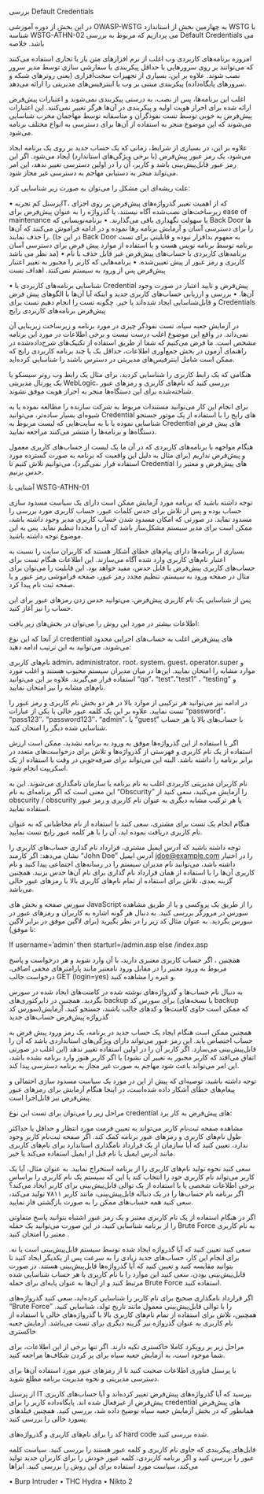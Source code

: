 بررسی Default Credentials

در این بخش از دوره آموزشی OWASP-WSTG به چهارمین بخش از استاندارد WSTG با شناسه WSTG-ATHN-02 می پردازیم که مربوط به بررسی Default Credentials می باشد.
خلاصه

امروزه برنامه‌های کاربردی وب اغلب از نرم افزازهای متن باز یا تجاری استفاده می‌کنند که می‌توانند بر روی سرورهایی با حداقل پیکربندی یا سفارشی سازی توسط مدیر سرور نصب شوند. علاوه بر این، بسیاری از تجهیزات سخت‌افزاری (‏یعنی روترهای شبکه و سرورهای پایگاه‌داده) پیکربندی مبتنی بر وب یا اینترفیس‌های مدیریتی را ارائه می‌دهد.

اغلب این برنامه‌ها، پس از نصب، به درستی پیکربندی نمی‌شوند و اعتبارات پیش‌فرض ارائه شده ‌برای احراز هویت اولیه و پیکربندی در آن‌ها هرگز تغییر نمی‌کنند. این اعتبارات پیش‌فرض به خوبی توسط تست نفوذگران و متاسفانه توسط مهاجمان مخرب شناسایی می‌شوند که این موضوع منجر به استفاده از آن‌ها برای دسترسی به انواع مختلف برنامه می‌شود.

علاوه بر این، در بسیاری از شرایط، زمانی که یک حساب جدید بر روی یک برنامه ایجاد می‌شود، یک رمز عبور پیش‌فرض (‏با برخی ویژگی‌های استاندارد) ‏ایجاد می‌شود. اگر این رمز عبور قابل‌پیش‌بینی باشد و کاربر، آن را در اولین دسترسی تغییر ندهد، این امر می‌تواند منجر به دستیابی مهاجم به دسترسی غیر مجاز شود.

علت ریشه‌ای این مشکل را می‌توان به صورت زیر شناسایی کرد:

• پرسنل کم ‌تجربهIT، که از اهمیت تغییر گذرواژه‌های پیش‌فرض بر روی اجزای زیرساخت‌های نصب‌شده آگاه نیستند، یا گذرواژه را به عنوان پیش‌فرض برای ease of maintenance یا سهولت نگهداری باقی می‌گذارند.
• برنامه‌نویسانی که Back Door ها را برای دسترسی آسان و آزمایش برنامه رها نموده و در ادامه فراموش می‌کنند که آن‌ها را حذف نمایند. (در این جا Back Door به مفهوم بدافزار نبوده و قابلیتی برای تست برنامه توسط برنامه نویس هست و یا استفاده از موارد پیش فرض برای دسترسی آسان مد نظر می باشد)
• برنامه‌های کاربردی با حساب‌های پیش‌فرض غیر قابل حذف با نام کاربری و رمز عبور از پیش تعیین‌شده.
• برنامه‌هایی که کاربر را مجبور به تغییر اعتبار پیش‌فرض پس از ورود به سیستم نمی‌کنند.
اهداف تست

• شناسایی برنامه‌های کاربردی با Credential پیش‌فرض و تایید اعتبار در صورت وجود آن‌ها.
• بررسی و ارزیابی حساب‌های کاربری جدید و اینکه آیا آن‌ها با الگوهای پیش فرض و قابل‌شناسایی ایجاد شده‌اند یا خیر.
چگونه تست را انجام دهیم
تست برای Credentials پیش‌فرض برنامه‌های کاربردی رایج

در آزمایش جعبه سیاه، تست نفوذگر چیزی در مورد برنامه و زیرساخت زیربنایی آن نمی‌داند. در واقع این موضوع اغلب درست نیست و برخی اطلاعات در مورد این برنامه مشخص است. ما فرض می‌کنیم که شما از طریق استفاده از تکنیک‌های شرح‌داده‌شده در راهنمای آزمون در بخش جمع‌آوری اطلاعات، حداقل یک یا چند برنامه کاربردی رایج که ممکن است شامل اینترفیس‌های مدیریتی در دسترس باشند را شناسایی کرده‌اید.


هنگامی که یک رابط کاربری را شناسایی کردید، برای مثال یک رابط وب روتر سیسکو یا یک پورتال مدیریتی WebLogic، بررسی کنید که نام‌های کاربری و رمزهای عبور شناخته‌شده برای این دستگاه‌ها منجر به احراز هویت موفق نشوند.

برای انجام این کار می‌توانید مستندات مربوط به شرکت سازنده را مطالعه نموده یا به شیوه‌ای بسیار ساده‌تر، می‌توانید Credential های رایج را با استفاده از یک موتور جستجو شناسایی نموده یا با به سایت‌هایی که لیست مربوط به Credential های پیش فرض دستگاه‌ها و برنامه‌ها را منتشر می‌کنند مراجعه نمایید.

هنگام مواجهه با برنامه‌های کاربردی که در آن ما یک لیست از حساب‌های کاربری معمول و پیش‌فرض نداریم (‏برای مثال به دلیل این واقعیت که برنامه به صورت گسترده مورد استفاده قرار نمی‌گیرد)‏، می‌توانیم تلاش کنیم تا Credential های پیش‌فرض و معتبر را حدس بزنیم.

آشنایی با WSTG-ATHN-01

توجه داشته باشید که برنامه مورد آزمایش ممکن است دارای یک سیاست مسدود سازی حساب بوده و پس از تلاش برای حدس کلمات عبور، حساب کاربری مورد بررسی را مسدود نماید. در صورتی که امکان مسدود شدن حساب کاربری مدیر وجود داشته باشد، ممکن است برای مدیر سیستم مشکل‌ساز باشد که آن را مجددا تنظیم نماید. پس به این موضوع توجه داشته باشید.

بسیاری از برنامه‌ها دارای پیام‌های خطای آشکار هستند که کاربران سایت را نسبت به اعتبار نام‌های کاربری وارد شده آگاه می‌سازند. این اطلاعات هنگام تست برای حساب‌های کاربری پیش‌فرض یا قابل حدس، مفید خواهد بود. این قابلیت را می‌توان برای مثال در صفحه ورود به سیستم، تنظیم مجدد رمز عبور، صفحه فراموشی رمز عبور و یا صفحه ثبت نام پیدا کرد.

پس از شناسایی یک نام کاربری پیش‌فرض، می‌توانید حدس زدن رمزهای عبور برای این حساب را نیز آغاز کنید.

اطلاعات بیشتر در مورد این روش را می‌توان در بخش‌های زیر یافت:

از آنجا که این نوع credential های پیش‌فرض اغلب به حساب‌های اجرایی محدود می‌شوند، می‌توانید به این ترتیب ادامه دهید:

نام‌های کاربری admin، administrator، root، system، guest، operator،super و موارد مشابه را امتحان نمایید. این‌ها در میان مدیران سیستم محبوب هستند و اغلب مورد استفاده قرار می‌گیرند. علاوه بر این می‌توانید “qa”، “test”،”test1” ، “testing” و نام‌های مشابه را نیز امتحان نمایید.

در ادامه نیز می‌توانید هر ترکیبی از موارد بالا در هر دو بخش نام کاربری و رمز عبور را تست نمایید. علاوه بر این یک کلمه عبور خالی یا یکی از عبارات “password”، “pass123″، “password123″، “admin”، یا “guest” با حساب‌های بالا یا هر حساب شناسایی شده دیگر را امتحان کنید.

اگر با استفاده از این گذرواژه‌ها موفق به ورود به برنامه نشدید، ممکن است ارزش استفاده از یک نام کاربری و فهرستی از گذرواژه‌ها و تلاش برای درخواست‌های متعدد در برابر برنامه را داشته باشد. البته این می‌تواند برای صرفه‌جویی در وقت با استفاده از یک اسکریپت انجام شود.

نام کاربران مدیریتی کاربردی اغلب به نام برنامه یا سازمان نامگذاری می‌شوند. این به این معنی است که اگر برنامه‌ای به نام “Obscurity” را آزمایش می‌کنید، سعی کنید از obscurity / obscurity یا هر ترکیب مشابه دیگری به عنوان نام کاربری و رمز عبور استفاده نمایید.

هنگام انجام یک تست برای مشتری، سعی کنید با استفاده از نام مخاطبانی که به عنوان نام کاربری دریافت نموده اید، آن را با هر کلمه عبور رایج تست نمایید.

توجه داشته باشید که آدرس ایمیل مشتری، قرارداد نام گذاری حساب‌های کاربری را نشان می‌دهد: اگر کارمند “John Doe” آدرس ایمیل jdoe@example.com را در اختیار داشته باشد، می‌توانید نام مدیران سیستم را در رسانه‌های اجتماعی پیدا کنید و نام کاربری آن‌ها را با استفاده از همان قرارداد نام گذاری برای نام آن‌ها حدس بزنید. همچنین گزینه بعدی، تلاش برای استفاده از تمام نام‌های کاربری بالا با رمزهای عبور خالی می‌باشد.

سورس صفحه و بخش های JavaScript را از طریق یک پروکسی و یا از طریق مشاهده سورس در مرورگر بررسی کنید. به دنبال هر گونه اشاره به کاربران و رمزهای عبور در سورس بگردید. به عنوان مثال کد زیر را در نظر بگیرید (برای لاگین موفق در برابر لاگین نا موفق):

If username=’admin’ then starturl=/admin.asp else /index.asp

همچنین ، اگر حساب کاربری معتبری دارید، با آن وارد شوید و هر درخواست و پاسخ مربوط به ورود معتبر را در مقابل ورود نامعتبر مانند پارامترهای مخفی اضافی، درخواست جالب GET (login=yes) و غیره را مشاهده کنید.

به دنبال نام حساب‌ها و گذرواژه‌های نوشته شده در کامنت‌های ایجاد شده در سورس بگردید. همچنین در دایرکتوری‌های backup برای سورس کد (یا نسخه‌های backup سورس کد)که ممکن است حاوی کامنت‌ها و کدهای جالب باشند، جستجو کنید.
آزمایش گذرواژه پیش‌فرض حساب‌های جدید

همچنین ممکن است هنگام ایجاد یک حساب جدید در برنامه، یک رمز ورود پیش فرض به حساب اختصاص یابد. این رمز عبور می‌تواند دارای ویژگی‌های استانداردی باشد که آن را قابل‌پیش‌بینی می‌سازد. اگر کاربر آن را در اولین استفاده تغییر ندهد (‏این اغلب در صورتی اتفاق می‌افتد که کاربر مجبور به تغییر آن نشود)‏ یا اگر کاربر هنوز وارد برنامه نشده باشد، این امر می‌تواند باعث شود مهاجم به صورت غیر مجاز به برنامه دسترسی پیدا کند.

توجه داشته باشید، توصیه‌ای که پیش از این در مورد یک سیاست مسدود سازی احتمالی و پیغام‌های خطای آشکار داده شده‌است، در اینجا هنگام آزمایش برای رمزهای عبور پیش‌فرض نیز قابل‌اجرا است.

مراحل زیر را می‌توان برای تست این نوع credential های پیش‌فرض به کار برد:

مشاهده صفحه ثبت‌نام کاربر می‌تواند به تعیین فرمت مورد انتظار و حداقل یا حداکثر طول نام‌های کاربری و رمزهای عبور برنامه کمک کند. اگر صفحه ثبت‌نام کاربر وجود ندارد، تعیین کنید که آیا سازمان از یک قرارداد نامگذاری استاندارد برای نام‌های کاربری مانند آدرس ایمیل یا نام قبل از ایمیل استفاده می‌کند یا خیر.

سعی کنید نحوه تولید نام‌های کاربری را از برنامه استخراج نمایید. به عنوان مثال، آیا یک کاربر می‌تواند نام کاربری خود را انتخاب کند یا این که سیستم یک نام کاربری را براساس برخی اطلاعات شخصی یا با استفاده از یک توالی قابل‌پیش‌بینی برای کاربر ایجاد می‌کند؟ اگر برنامه نام حساب‌ها را در یک دنباله قابل‌پیش‌بینی، مانند کاربر ۷۸۱۱ تولید می‌کند، سعی کنید همه حساب‌های ممکن را به صورت بازگشتی فاز نمایید.

اگر در هنگام استفاده از یک نام کاربری معتبر و یک رمز عبور اشتباه بتوانید پاسخ متفاوتی را از برنامه شناسایی کنید، در این صورت می‌توانید یک حمله Brute Force به نام کاربری معتبر را امتحان کنید .

سعی کنید تعیین کنید که آیا گذرواژه ایجاد شده توسط سیستم قابل‌پیش‌بینی است یا نه. برای انجام این کار، حساب‌های جدید زیادی را به سرعت پس از یکدیگر ایجاد کنید تا بتوانید مقایسه کنید و تعیین کنید که آیا گذرواژه‌ها قابل‌پیش‌بینی هستند. در صورت قابل‌پیش‌بینی بودن، سعی کنید این موارد را با نام کاربری یا هر حساب شناسایی شده مرتبط کنید و از آن‌ها به عنوان پایه‌ای برای حمله Brute Force استفاده کنید.

اگر قرارداد نامگذاری صحیح برای نام کاربر را شناسایی کرده‌اید، سعی کنید گذرواژه‌های “Brute Force” را با توالی قابل‌پیش‌بینی معمول مانند تاریخ تولد، شناسایی کنید. همچنین، تلاش برای استفاده از تمام نام‌های کاربری بالا با گذرواژه‌های خالی یا استفاده از نام کاربری به عنوان گذرواژه نیز گزینه دیگری برای تست می‌باشد.
آزمایش جعبه خاکستری

مراحل زیر بر رویکرد کاملا خاکستری تکیه دارند. اگر تنها برخی از این اطلاعات، برای شما موجود است، به آزمایش جعبه سیاه برای پر کردن شکاف‌ها مراجعه کنید.

با پرسنل فناوری اطلاعات صحبت کنید تا از رمزهای عبور مورد استفاده آن‌ها برای دسترسی مدیریتی و نحوه مدیریت برنامه مطلع شوید.

از پرسنل IT بپرسید که آیا گذرواژه‌های پیش‌فرض تغییر کرده‌اند و آیا حساب‌های کاربری پیش‌فرض از غیرفعال شده اند. پایگاه‌داده کاربر را برای credential های پیش‌فرض همانطور که در بخش آزمایش جعبه سیاه توضیح داده شد، بررسی کنید. همچنین فیلدهای پسورد خالی را بررسی کنید.

کد را برای نام‌های کاربری و گذرواژه‌های hard code شده بررسی کنید.

فایل‌های پیکربندی که حاوی نام کاربری و کلمه عبور هستند را بررسی کنید. سیاست کلمه عبور را بررسی کنید و اگر برنامه کاربردی، کلمه عبور خودش را برای کاربران جدید تولید می‌کند، سیاست مورد استفاده برای این روش را بررسی کنید.
ابزاها

• Burp Intruder
• THC Hydra
• Nikto 2
